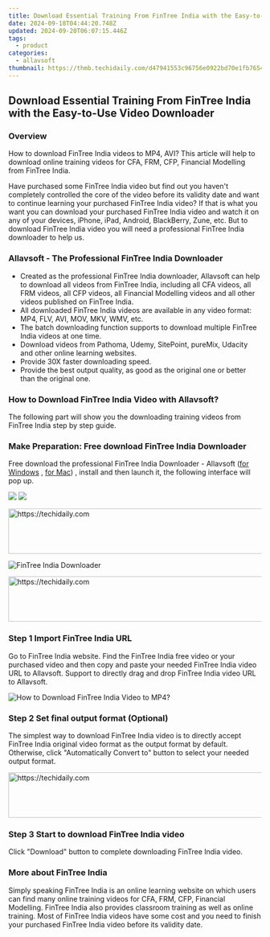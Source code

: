 ```yaml
---
title: Download Essential Training From FinTree India with the Easy-to-Use Video Downloader
date: 2024-09-18T04:44:20.748Z
updated: 2024-09-20T06:07:15.446Z
tags:
  - product
categories:
  - allavsoft
thumbnail: https://thmb.techidaily.com/d47941553c96756e0922bd70e1fb76549037277932507e29a378053d0b9798db.jpg
---
```


## Download Essential Training From FinTree India with the Easy-to-Use Video Downloader

### Overview

How to download FinTree India videos to MP4, AVI? This article will help to download online training videos for CFA, FRM, CFP, Financial Modelling from FinTree India.

Have purchased some FinTree India video but find out you haven't completely controlled the core of the video before its validity date and want to continue learning your purchased FinTree India video? If that is what you want you can download your purchased FinTree India video and watch it on any of your devices, iPhone, iPad, Android, BlackBerry, Zune, etc. But to download FinTree India video you will need a professional FinTree India downloader to help us.

### Allavsoft - The Professional FinTree India Downloader

* Created as the professional FinTree India downloader, Allavsoft can help to download all videos from FinTree India, including all CFA videos, all FRM videos, all CFP videos, all Financial Modelling videos and all other videos published on FinTree India.
* All downloaded FinTree India videos are available in any video format: MP4, FLV, AVI, MOV, MKV, WMV, etc.
* The batch downloading function supports to download multiple FinTree India videos at one time.
* Download videos from Pathoma, Udemy, SitePoint, pureMix, Udacity and other online learning websites.
* Provide 30X faster downloading speed.
* Provide the best output quality, as good as the original one or better than the original one.

### How to Download FinTree India Video with Allavsoft?

The following part will show you the downloading training videos from FinTree India step by step guide.

### Make Preparation: Free download FinTree India Downloader

Free download the professional FinTree India Downloader - Allavsoft ([for Windows](https://tools.techidaily.com/allavsoft/products/) , [for Mac](https://tools.techidaily.com/allavsoft/products/)) , install and then launch it, the following interface will pop up.

[![](https://www.allavsoft.com/how-to/../images/how-to/free-download-win.jpg)](https://tools.techidaily.com/allavsoft/products/) [![](https://www.allavsoft.com/how-to/../images/how-to/free-download-mac.jpg)](https://tools.techidaily.com/allavsoft/products/)

<!-- affiliate ads begin -->
<a href="https://appsumo.8odi.net/c/5597632/2123748/7443" target="_top" id="2123748">
  <img src="//a.impactradius-go.com/display-ad/7443-2123748" border="0" alt="https://techidaily.com" width="600" height="90"/>
</a>
<img height="0" width="0" src="https://appsumo.8odi.net/i/5597632/2123748/7443" style="position:absolute;visibility:hidden;" border="0" />
<!-- affiliate ads end -->

![FinTree India Downloader](https://www.allavsoft.com/how-to/../images/allavsoft/screen-shot-600.jpg)

<!-- affiliate ads begin -->
<a href="https://appsumo.8odi.net/c/5597632/2082521/7443" target="_top" id="2082521">
  <img src="//a.impactradius-go.com/display-ad/7443-2082521" border="0" alt="https://techidaily.com" width="728" height="90"/>
</a>
<img height="0" width="0" src="https://appsumo.8odi.net/i/5597632/2082521/7443" style="position:absolute;visibility:hidden;" border="0" />
<!-- affiliate ads end -->

### Step 1 Import FinTree India URL

Go to FinTree India website. Find the FinTree India free video or your purchased video and then copy and paste your needed FinTree India video URL to Allavsoft. Support to directly drag and drop FinTree India video URL to Allavsoft.

![How to Download FinTree India Video to MP4?](https://www.allavsoft.com/how-to/../images/how-to/download-rtmp-video/download-rtmp-video.jpg)

### Step 2 Set final output format (Optional)

The simplest way to download FinTree India video is to directly accept FinTree India original video format as the output format by default. Otherwise, click "Automatically Convert to" button to select your needed output format.

<!-- affiliate ads begin -->
<a href="https://aligracehair.sjv.io/c/5597632/2047366/19272" target="_top" id="2047366">
  <img src="//a.impactradius-go.com/display-ad/19272-2047366" border="0" alt="https://techidaily.com" width="728" height="90"/>
</a>
<img height="0" width="0" src="https://aligracehair.sjv.io/i/5597632/2047366/19272" style="position:absolute;visibility:hidden;" border="0" />
<!-- affiliate ads end -->

### Step 3 Start to download FinTree India video

Click "Download" button to complete downloading FinTree India video.

### More about FinTree India

Simply speaking FinTree India is an online learning website on which users can find many online training videos for CFA, FRM, CFP, Financial Modelling. FinTree India also provides classroom training as well as online training. Most of FinTree India videos have some cost and you need to finish your purchased FinTree India video before its validity date.

<ins class="adsbygoogle"
     style="display:block"
     data-ad-format="autorelaxed"
     data-ad-client="ca-pub-7571918770474297"
     data-ad-slot="1223367746"></ins>

<ins class="adsbygoogle"
     style="display:block"
     data-ad-client="ca-pub-7571918770474297"
     data-ad-slot="8358498916"
     data-ad-format="auto"
     data-full-width-responsive="true"></ins>
